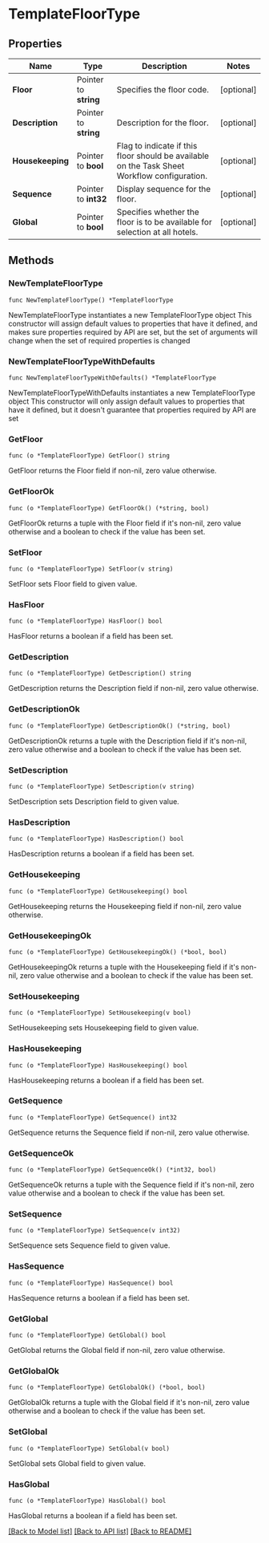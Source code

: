 # TemplateFloorType

## Properties

Name | Type | Description | Notes
------------ | ------------- | ------------- | -------------
**Floor** | Pointer to **string** | Specifies the floor code. | [optional] 
**Description** | Pointer to **string** | Description for the floor. | [optional] 
**Housekeeping** | Pointer to **bool** | Flag to indicate if this floor should be available on the Task Sheet Workflow configuration. | [optional] 
**Sequence** | Pointer to **int32** | Display sequence for the floor. | [optional] 
**Global** | Pointer to **bool** | Specifies whether the floor is to be available for selection at all hotels. | [optional] 

## Methods

### NewTemplateFloorType

`func NewTemplateFloorType() *TemplateFloorType`

NewTemplateFloorType instantiates a new TemplateFloorType object
This constructor will assign default values to properties that have it defined,
and makes sure properties required by API are set, but the set of arguments
will change when the set of required properties is changed

### NewTemplateFloorTypeWithDefaults

`func NewTemplateFloorTypeWithDefaults() *TemplateFloorType`

NewTemplateFloorTypeWithDefaults instantiates a new TemplateFloorType object
This constructor will only assign default values to properties that have it defined,
but it doesn't guarantee that properties required by API are set

### GetFloor

`func (o *TemplateFloorType) GetFloor() string`

GetFloor returns the Floor field if non-nil, zero value otherwise.

### GetFloorOk

`func (o *TemplateFloorType) GetFloorOk() (*string, bool)`

GetFloorOk returns a tuple with the Floor field if it's non-nil, zero value otherwise
and a boolean to check if the value has been set.

### SetFloor

`func (o *TemplateFloorType) SetFloor(v string)`

SetFloor sets Floor field to given value.

### HasFloor

`func (o *TemplateFloorType) HasFloor() bool`

HasFloor returns a boolean if a field has been set.

### GetDescription

`func (o *TemplateFloorType) GetDescription() string`

GetDescription returns the Description field if non-nil, zero value otherwise.

### GetDescriptionOk

`func (o *TemplateFloorType) GetDescriptionOk() (*string, bool)`

GetDescriptionOk returns a tuple with the Description field if it's non-nil, zero value otherwise
and a boolean to check if the value has been set.

### SetDescription

`func (o *TemplateFloorType) SetDescription(v string)`

SetDescription sets Description field to given value.

### HasDescription

`func (o *TemplateFloorType) HasDescription() bool`

HasDescription returns a boolean if a field has been set.

### GetHousekeeping

`func (o *TemplateFloorType) GetHousekeeping() bool`

GetHousekeeping returns the Housekeeping field if non-nil, zero value otherwise.

### GetHousekeepingOk

`func (o *TemplateFloorType) GetHousekeepingOk() (*bool, bool)`

GetHousekeepingOk returns a tuple with the Housekeeping field if it's non-nil, zero value otherwise
and a boolean to check if the value has been set.

### SetHousekeeping

`func (o *TemplateFloorType) SetHousekeeping(v bool)`

SetHousekeeping sets Housekeeping field to given value.

### HasHousekeeping

`func (o *TemplateFloorType) HasHousekeeping() bool`

HasHousekeeping returns a boolean if a field has been set.

### GetSequence

`func (o *TemplateFloorType) GetSequence() int32`

GetSequence returns the Sequence field if non-nil, zero value otherwise.

### GetSequenceOk

`func (o *TemplateFloorType) GetSequenceOk() (*int32, bool)`

GetSequenceOk returns a tuple with the Sequence field if it's non-nil, zero value otherwise
and a boolean to check if the value has been set.

### SetSequence

`func (o *TemplateFloorType) SetSequence(v int32)`

SetSequence sets Sequence field to given value.

### HasSequence

`func (o *TemplateFloorType) HasSequence() bool`

HasSequence returns a boolean if a field has been set.

### GetGlobal

`func (o *TemplateFloorType) GetGlobal() bool`

GetGlobal returns the Global field if non-nil, zero value otherwise.

### GetGlobalOk

`func (o *TemplateFloorType) GetGlobalOk() (*bool, bool)`

GetGlobalOk returns a tuple with the Global field if it's non-nil, zero value otherwise
and a boolean to check if the value has been set.

### SetGlobal

`func (o *TemplateFloorType) SetGlobal(v bool)`

SetGlobal sets Global field to given value.

### HasGlobal

`func (o *TemplateFloorType) HasGlobal() bool`

HasGlobal returns a boolean if a field has been set.


[[Back to Model list]](../README.md#documentation-for-models) [[Back to API list]](../README.md#documentation-for-api-endpoints) [[Back to README]](../README.md)


